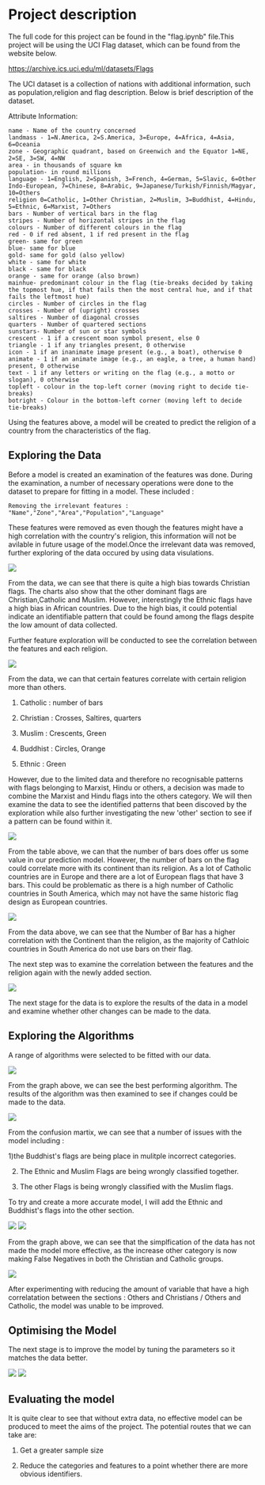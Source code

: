 # Project description

The full code for this project can be found in the "flag.ipynb" file.This project will be using the UCI Flag dataset, which can be found from the website below.

https://archive.ics.uci.edu/ml/datasets/Flags

The UCI dataset is a collection of nations with additional information, such as population,religion and flag description. Below is brief description of the dataset.

Attribute Information:

    name - Name of the country concerned
    landmass - 1=N.America, 2=S.America, 3=Europe, 4=Africa, 4=Asia, 6=Oceania
    zone - Geographic quadrant, based on Greenwich and the Equator 1=NE, 2=SE, 3=SW, 4=NW
    area - in thousands of square km
    population- in round millions
    language - 1=English, 2=Spanish, 3=French, 4=German, 5=Slavic, 6=Other Indo-European, 7=Chinese, 8=Arabic, 9=Japanese/Turkish/Finnish/Magyar, 10=Others
    religion 0=Catholic, 1=Other Christian, 2=Muslim, 3=Buddhist, 4=Hindu, 5=Ethnic, 6=Marxist, 7=Others
    bars - Number of vertical bars in the flag
    stripes - Number of horizontal stripes in the flag
    colours - Number of different colours in the flag
    red - 0 if red absent, 1 if red present in the flag
    green- same for green
    blue- same for blue
    gold- same for gold (also yellow)
    white - same for white
    black - same for black
    orange - same for orange (also brown)
    mainhue- predominant colour in the flag (tie-breaks decided by taking the topmost hue, if that fails then the most central hue, and if that fails the leftmost hue)
    circles - Number of circles in the flag
    crosses - Number of (upright) crosses
    saltires - Number of diagonal crosses
    quarters - Number of quartered sections
    sunstars- Number of sun or star symbols
    crescent - 1 if a crescent moon symbol present, else 0
    triangle - 1 if any triangles present, 0 otherwise
    icon - 1 if an inanimate image present (e.g., a boat), otherwise 0
    animate - 1 if an animate image (e.g., an eagle, a tree, a human hand) present, 0 otherwise
    text - 1 if any letters or writing on the flag (e.g., a motto or slogan), 0 otherwise
    topleft - colour in the top-left corner (moving right to decide tie-breaks)
    botright - Colour in the bottom-left corner (moving left to decide tie-breaks)

Using the features above, a model will be created to predict the religion of a country from the characteristics of the flag.


<h2>Exploring the Data</h2>

Before a model is created an examination of the features was done. During the examination, a number of necessary operations were done to the dataset to prepare for fitting in a model. These included :

    Removing the irrelevant features : "Name","Zone","Area","Population","Language"

These features were removed as even though the features might have a high correlation with the country's religion, this information will not be avilable in future usage of the model.Once the irrelevant data was removed, further exploring of the data occured by using data visulations.

<img src="data_first.JPG">

From the data, we can see that there is quite a high bias towards Christian flags. The charts also show that the other dominant flags are Christian,Catholic and Muslim. However, interestingly the Ethnic flags have a high bias in African countries. Due to the high bias, it could potential indicate an identifiable pattern that could be found among the flags despite the low amount of data collected.

Further feature exploration will be conducted to see the correlation between the features and each religion.

<img src="data_two.JPG">

From the data, we can that certain features correlate with certain religion more than others.

1) Catholic : number of bars

2) Christian : Crosses, Saltires, quarters

3) Muslim : Crescents, Green

4) Buddhist : Circles, Orange

5) Ethnic : Green

However, due to the limited data and therefore no recognisable patterns with flags belonging to Marxist, Hindu or others, a decision was made to combine the Marxist and Hindu flags into the others category. We will then examine the data to see the identified patterns that been discoved by the exploration while also further investigating the new 'other' section to see if a pattern can be found within it.

<img src="groupby.JPG">

From the table above, we can that the number of bars does offer us some value in our prediction model. However, the number of bars on the flag could correlate more with its continent than its religion. As a lot of Catholic countries are in Europe and there are a lot of European flags that have 3 bars. This could be problematic as there is a high number of Catholic countries in South America, which may not have the same historic flag design as European countries.

<img src="groupby2.JPG">

From the data above, we can see that the Number of Bar has a higher correlation with the Continent than the religion, as the majority of Cathloic countries in South America do not use bars on their flag.

The next step was to examine the correlation between the features and the religion again with the newly added section.

<img src="data_three.JPG">


The next stage for the data is to explore the results of the data in a model and examine whether other changes can be made to the data.

<h2> Exploring the Algorithms </h2>

A range of algorithms were selected to be fitted with our data.

<img src="model.JPG">

From the graph above, we can see the best performing algorithm. The results of the algorithm was then examined to see if changes could be made to the data.

<img src="matrix.JPG">

From the confusion martix, we can see that a number of issues with the model including :

1)the Buddhist's flags are being place in mulitple incorrect categories.

2) The Ethnic and Muslim Flags are being wrongly classified together.

3) The other Flags is being wrongly classified with the Muslim flags.

To try and create a more accurate model, I will add the Ethnic and Buddhist's flags into the other section.



<img src="model2.JPG">
<img src="matrix2.JPG">



From the graph above, we can see that the simplfication of the data has not made the model more effective, as the increase other category is now making False Negatives in both the Christian and Catholic groups.

<img src="date_four.JPG">



After experimenting with reducing the amount of variable that have a high correlatation between the sections : Others and Christians / Others and Catholic, the model was unable to be improved.

<h2>Optimising the Model</h2>

The next stage is to improve the model by tuning the parameters so it matches the data better.

<img src="best.JPG">
<img src="best2.JPG">


<h2>Evaluating the model </h2>

It is quite clear to see that without extra data, no effective model can be produced to meet the aims of the project. The potential routes that we can take are:

1) Get a greater sample size

2) Reduce the categories and features to a point whether there are more obvious identifiers.

